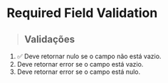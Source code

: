 # Required Field Validation

> ## Validações
1. ✅ Deve retornar nulo se o campo não está vazio.
2. Deve retornar error se o campo está vazio.
3. Deve retornar error se o campo está nulo.